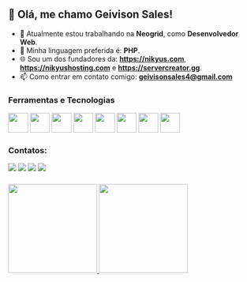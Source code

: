 ## 👋 Olá, me chamo Geivison Sales!

- 🔭 Atualmente estou trabalhando na **Neogrid**, como **Desenvolvedor Web**.
- 💖 Minha linguagem preferida é: **PHP**.
- 🌐 Sou um dos fundadores da: **https://nikyus.com**, **https://nikyushosting.com** e **https://servercreator.gg**.
- 📫 Como entrar em contato comigo: **geivisonsales4@gmail.com**

### Ferramentas e Tecnologias
<div>
<img src="https://cdn.jsdelivr.net/gh/devicons/devicon/icons/git/git-original.svg" width="40" height="40"/>
<img src="https://cdn.jsdelivr.net/gh/devicons/devicon/icons/php/php-original.svg" width="40" height="40"/>
<img src="https://cdn.jsdelivr.net/gh/devicons/devicon/icons/mysql/mysql-original.svg" width="40" height="40"/>
<img src="https://cdn.jsdelivr.net/gh/devicons/devicon/icons/javascript/javascript-original.svg" width="40" height="40"/>
<img src="https://cdn.jsdelivr.net/gh/devicons/devicon/icons/html5/html5-original.svg" width="40" height="40"/>
<img src="https://cdn.jsdelivr.net/gh/devicons/devicon/icons/css3/css3-original.svg" width="40" height="40"/>
<img src="https://cdn.jsdelivr.net/gh/devicons/devicon/icons/bootstrap/bootstrap-original.svg" width="40" height="40"/>
<img src="https://cdn.jsdelivr.net/gh/devicons/devicon/icons/csharp/csharp-original.svg" width="40" height="40"/>
</div>

### Contatos:
<div>
<a href="https://www.youtube.com/channel/UCCeH8IeVzfGWg2CfPrtL_jg" target="_blank"><img src="https://img.shields.io/badge/YouTube-FF0000?style=for-the-badge&logo=youtube&logoColor=white" target="_blank"></a>
<a href="https://www.instagram.com/geiivison_sallys/" target="_blank"><img src="https://img.shields.io/badge/-Instagram-%23E4405F?style=for-the-badge&logo=instagram&logoColor=white" target="_blank"></a>
<a href = "mailto:geivison.sales@nikyus.com"><img src="https://img.shields.io/badge/Gmail-D14836?style=for-the-badge&logo=gmail&logoColor=white" target="_blank"></a>
<a href="https://www.linkedin.com/in/geivisonsales" target="_blank"><img src="https://img.shields.io/badge/-LinkedIn-%230077B5?style=for-the-badge&logo=linkedin&logoColor=white" target="_blank"></a>   
</div>

###
###
###
<div>
<a href="https://github.com/GeivisonSales">
<img height="180em" src="https://github-readme-stats.vercel.app/api/top-langs/?username=GeivisonSales&layout=compact&langs_count=7&theme=dracula"/>
<img height="180em" src="https://github-readme-stats.vercel.app/api?username=GeivisonSales&show_icons=true&theme=dracula&include_all_commits=true&count_private=true"/>
</div>
          
